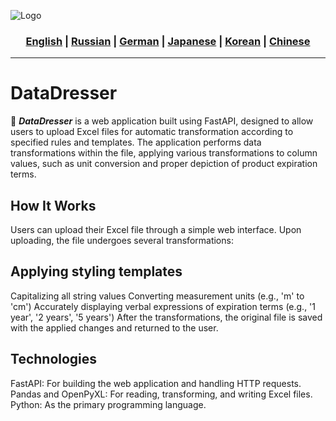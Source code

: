 ![Logo](https://gi) 

<div align="center"> <h3> <a href="https://github.com/Solrikk/DataDresser/blob/main/README.md">English</a> | <a href="https://github.com/Solrikk/DataDresser/blob/main/README_RU.md">Russian</a> | <a href="https://github.com/Solrikk/DataDresser/blob/main/README_GE.md">German</a> | <a href="https://github.com/Solrikk/DataDresser/blob/main/README_JP.md">Japanese</a> | <a href="README_KR.md">Korean</a> | <a href="README_CN.md">Chinese</a> </h3> </div>

-----------------

# DataDresser

 🔎 _**DataDresser**_ is a web application built using FastAPI, designed to allow users to upload Excel files for automatic transformation according to specified rules and templates. The application performs data transformations within the file, applying various transformations to column values, such as unit conversion and proper depiction of product expiration terms.

## How It Works
Users can upload their Excel file through a simple web interface. Upon uploading, the file undergoes several transformations:

## Applying styling templates
Capitalizing all string values
Converting measurement units (e.g., 'm' to 'cm')
Accurately displaying verbal expressions of expiration terms (e.g., '1 year', '2 years', '5 years')
After the transformations, the original file is saved with the applied changes and returned to the user.

## Technologies
FastAPI: For building the web application and handling HTTP requests.
Pandas and OpenPyXL: For reading, transforming, and writing Excel files.
Python: As the primary programming language.
